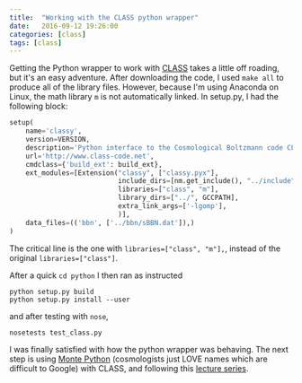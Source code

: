 ```yaml
---
title:  "Working with the CLASS python wrapper"
date:   2016-09-12 19:26:00
categories: [class]
tags: [class]
---
```


Getting the Python wrapper to work with [CLASS][classcode] takes a little off roading, but it's an easy adventure. After downloading the code, I used `make all` to produce all of the library files. However, because I'm using Anaconda on Linux, the math library `m` is not automatically linked. In setup.py, I had the following block:

```python
setup(
    name='classy',
    version=VERSION,
    description='Python interface to the Cosmological Boltzmann code CLASS',
    url='http://www.class-code.net',
    cmdclass={'build_ext': build_ext},
    ext_modules=[Extension("classy", ["classy.pyx"],
                           include_dirs=[nm.get_include(), "../include"],
                           libraries=["class", "m"],
                           library_dirs=["../", GCCPATH],
                           extra_link_args=['-lgomp'],
                           )],
    data_files=(('bbn', ['../bbn/sBBN.dat']),)
)
```
The critical line is the one with `libraries=["class", "m"],`, instead of the original `libraries=["class"]`.

After a quick `cd python` I then ran as instructed

```Text
python setup.py build
python setup.py install --user
```
and after testing with `nose`, 


```Text
nosetests test_class.py
```

I was finally satisfied with how the python wrapper was behaving. The next step is using [Monte Python][montepython] (cosmologists just LOVE names which are difficult to Google) with CLASS, and following this [lecture series][classlecture].

[classcode]: http://class-code.net/
[montepython]:http://baudren.github.io/montepython.html
[classlecture]:http://lesgourg.web.cern.ch/lesgourg/class-tour/class-tour.html
